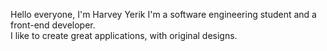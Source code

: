 Hello everyone, I'm Harvey Yerik I'm a software engineering student and a front-end developer.<br/>
I like to create great applications, with original designs.<br/>





